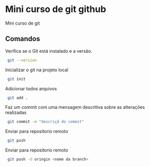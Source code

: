 # Mini curso de git github

Mini curso de git

## Comandos

Verifica se o Git está instalado e a versão.
``` bash
 git --version
```

Inicializar o git na projeto local
``` bash
 git init
```

Adicionar todos arquivos
``` bash
 git add .
```

Faz um commit com uma mensagem descritiva sobre as alterações realizadas
``` bash
 git commit -m "descriçã do commit"
```
Enviar para repositorio remoto
``` bash
 git push
```

Enviar para repositorio remoto
``` bash
 git push -U oringin <nome da branch>
```